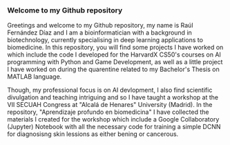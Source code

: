 ### Welcome to my Github repository

Greetings and welcome to my Github repository, my name is Raúl Fernández Díaz and I am a bioinformatician with a background in biotechnology, currently specialising in deep learning applications to biomedicine. In this repository, you will find some projects I have worked on which include the code I developed for the HarvardX CS50's courses on AI programming with Python and Game Development, as well as a little project I have worked on during the quarentine related to my Bachelor's Thesis on MATLAB language. 

Though, my professional focus is on AI devlopment, I also find scientific divulgation and teaching intriguing and so I have taught a workshop at the VII SECUAH Congress at "Alcalá de Henares" University (Madrid). In the repository, "Aprendizaje profundo en biomedicina" I have collected the materials I created for the workshop which include a Google Collaboratory (Jupyter) Notebook with all the necessary code for training a simple DCNN for diagnosisng skin lessions as either bening or cancerous.
